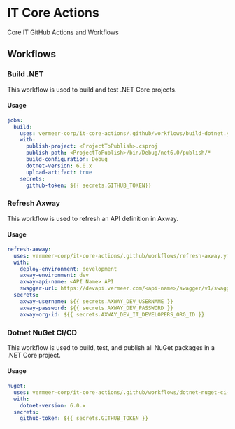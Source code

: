 # IT Core Actions

Core IT GitHub Actions and Workflows

## Workflows

### Build .NET

This workflow is used to build and test .NET Core projects.

#### Usage

```yaml
jobs:
  build:
    uses: vermeer-corp/it-core-actions/.github/workflows/build-dotnet.yml@v2
    with:
      publish-project: <ProjectToPublish>.csproj
      publish-path: <ProjectToPublish>/bin/Debug/net6.0/publish/*
      build-configuration: Debug
      dotnet-version: 6.0.x
      upload-artifact: true
    secrets:
      github-token: ${{ secrets.GITHUB_TOKEN}}
```

### Refresh Axway

This workflow is used to refresh an API definition in Axway.

#### Usage

```yaml
refresh-axway:
  uses: vermeer-corp/it-core-actions/.github/workflows/refresh-axway.yml@v1
  with:
    deploy-environment: development
    axway-environment: dev
    axway-api-name: <API Name> API
    swagger-url: https://devapi.vermeer.com/<api-name>/swagger/v1/swagger.json
  secrets:
    axway-username: ${{ secrets.AXWAY_DEV_USERNAME }}
    axway-password: ${{ secrets.AXWAY_DEV_PASSWORD }}
    axway-org-id: ${{ secrets.AXWAY_DEV_IT_DEVELOPERS_ORG_ID }}
```

### Dotnet NuGet CI/CD

This workflow is used to build, test, and publish all NuGet packages in a .NET Core project.

#### Usage

```yaml
nuget:
  uses: vermeer-corp/it-core-actions/.github/workflows/dotnet-nuget-ci-cd.yml@v2
  with:
    dotnet-version: 6.0.x
  secrets:
    github-token: ${{ secrets.GITHUB_TOKEN }}
```
